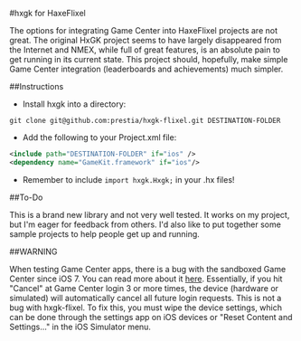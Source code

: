 #hxgk for HaxeFlixel

The options for integrating Game Center into HaxeFlixel projects are not great. The original HxGK project seems to have largely disappeared from the Internet and NMEX, while full of great features, is an absolute pain to get running in its current state. This project should, hopefully, make simple Game Center integration (leaderboards and achievements) much simpler.

##Instructions

* Install hxgk into a directory:
```git
git clone git@github.com:prestia/hxgk-flixel.git DESTINATION-FOLDER
```
* Add the following to your Project.xml file:
```xml
<include path="DESTINATION-FOLDER" if="ios" />
<dependency name="GameKit.framework" if="ios"/>
```
* Remember to include `import hxgk.Hxgk;` in your .hx files!

##To-Do

This is a brand new library and not very well tested. It works on my project, but I'm eager for feedback from others. I'd also like to put together some sample projects to help people get up and running.

##WARNING

When testing Game Center apps, there is a bug with the sandboxed Game Center since iOS 7. You can read more about it [here](http://openradar.appspot.com/radar?id=5904850961301504). Essentially, if you hit "Cancel" at Game Center login 3 or more times, the device (hardware or simulated) will automatically cancel all future login requests. This is not a bug with hxgk-flixel. To fix this, you must wipe the device settings, which can be done through the settings app on iOS devices or "Reset Content and Settings..." in the iOS Simulator menu.